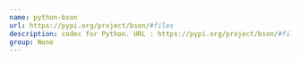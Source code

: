 ```yaml
---
name: python-bson
url: https://pypi.org/project/bson/#files
description: codec for Python. URL : https://pypi.org/project/bson/#files Groups : None
group: None
---
```

